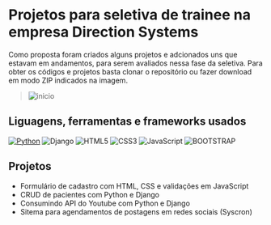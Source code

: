 # Projetos para seletiva de trainee na empresa Direction Systems

Como proposta foram criados alguns projetos e adcionados uns que estavam em andamentos, para serem avaliados nessa fase da seletiva.
Para obter os códigos e projetos basta clonar o repositório ou fazer download em modo ZIP indicados na imagem.
>![inicio](https://user-images.githubusercontent.com/49026950/96831190-feb25900-1412-11eb-87a8-636b22e97300.png)

## Liguagens, ferramentas e frameworks usados
[![Python](https://img.shields.io/badge/python%20-%2314354C.svg?&style=for-the-badge&logo=python&logoColor=white)](https://www.python.org/downloads/)
![Django](https://img.shields.io/badge/django%20-%23092E20.svg?&style=for-the-badge&logo=django&logoColor=white)
![HTML5](https://img.shields.io/badge/html5%20-%23E34F26.svg?&style=for-the-badge&logo=html5&logoColor=white)
![CSS3](https://img.shields.io/badge/css3%20-%231572B6.svg?&style=for-the-badge&logo=css3&logoColor=white)
![JavaScript](https://img.shields.io/badge/javascript%20-%23323330.svg?&style=for-the-badge&logo=javascript&logoColor=%23F7DF1E)
![BOOTSTRAP](https://img.shields.io/badge/bootstrap%20-%23563D7C.svg?&style=for-the-badge&logo=bootstrap&logoColor=white)

## Projetos
- Formulário de cadastro com HTML, CSS e validações em JavaScript
- CRUD de pacientes com Python e Django
- Consumindo API do Youtube com Python e Django
- Sitema para agendamentos de postagens em redes sociais (Syscron)

